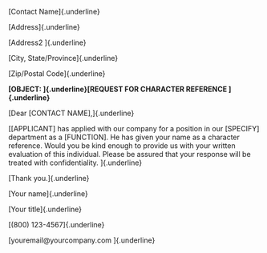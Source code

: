 [Contact Name]{.underline}

[Address]{.underline}

[Address2 ]{.underline}

[City, State/Province]{.underline}

[Zip/Postal Code]{.underline}

**[OBJECT: ]{.underline}[REQUEST FOR CHARACTER REFERENCE ]{.underline}**

[Dear \[CONTACT NAME\],]{.underline}

[\[APPLICANT\] has applied with our company for a position in our
\[SPECIFY\] department as a \[FUNCTION\]. He has given your name as a
character reference. Would you be kind enough to provide us with your
written evaluation of this individual. Please be assured that your
response will be treated with confidentiality. ]{.underline}

[Thank you.]{.underline}

[Your name]{.underline}

[Your title]{.underline}

[(800) 123-4567]{.underline}

[youremail\@yourcompany.com ]{.underline}
